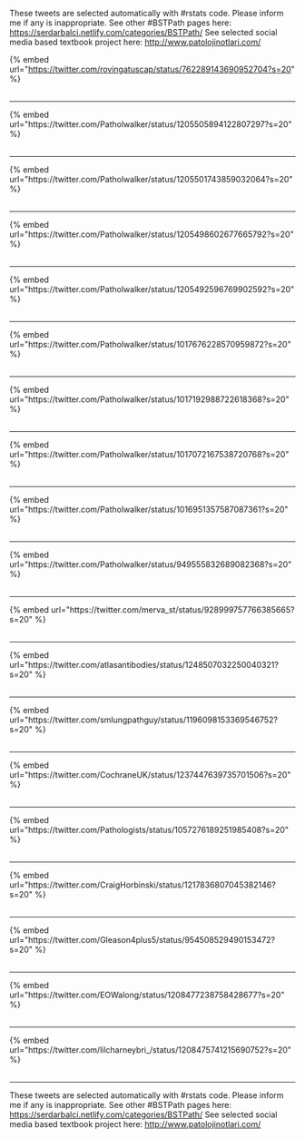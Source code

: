 

These tweets are selected automatically with #rstats code. Please inform me if any is inappropriate.
See other #BSTPath pages here: https://serdarbalci.netlify.com/categories/BSTPath/ 
See selected social media based textbook project here: http://www.patolojinotlari.com/

{% embed url="https://twitter.com/rovingatuscap/status/762289143690952704?s=20" %}<br>
<br>
<hr>
{% embed url="https://twitter.com/Patholwalker/status/1205505894122807297?s=20" %}<br>
<br>
<hr>
{% embed url="https://twitter.com/Patholwalker/status/1205501743859032064?s=20" %}<br>
<br>
<hr>
{% embed url="https://twitter.com/Patholwalker/status/1205498602677665792?s=20" %}<br>
<br>
<hr>
{% embed url="https://twitter.com/Patholwalker/status/1205492596769902592?s=20" %}<br>
<br>
<hr>
{% embed url="https://twitter.com/Patholwalker/status/1017676228570959872?s=20" %}<br>
<br>
<hr>
{% embed url="https://twitter.com/Patholwalker/status/1017192988722618368?s=20" %}<br>
<br>
<hr>
{% embed url="https://twitter.com/Patholwalker/status/1017072167538720768?s=20" %}<br>
<br>
<hr>
{% embed url="https://twitter.com/Patholwalker/status/1016951357587087361?s=20" %}<br>
<br>
<hr>
{% embed url="https://twitter.com/Patholwalker/status/949555832689082368?s=20" %}<br>
<br>
<hr>
{% embed url="https://twitter.com/merva_st/status/928999757766385665?s=20" %}<br>
<br>
<hr>
{% embed url="https://twitter.com/atlasantibodies/status/1248507032250040321?s=20" %}<br>
<br>
<hr>
{% embed url="https://twitter.com/smlungpathguy/status/1196098153369546752?s=20" %}<br>
<br>
<hr>
{% embed url="https://twitter.com/CochraneUK/status/1237447639735701506?s=20" %}<br>
<br>
<hr>
{% embed url="https://twitter.com/Pathologists/status/1057276189251985408?s=20" %}<br>
<br>
<hr>
{% embed url="https://twitter.com/CraigHorbinski/status/1217836807045382146?s=20" %}<br>
<br>
<hr>
{% embed url="https://twitter.com/Gleason4plus5/status/954508529490153472?s=20" %}<br>
<br>
<hr>
{% embed url="https://twitter.com/EOWalong/status/1208477238758428677?s=20" %}<br>
<br>
<hr>
{% embed url="https://twitter.com/lilcharneybri_/status/1208475741215690752?s=20" %}<br>
<br>
<hr>


These tweets are selected automatically with #rstats code. Please inform me if any is inappropriate.
See other #BSTPath pages here: https://serdarbalci.netlify.com/categories/BSTPath/ 
See selected social media based textbook project here: http://www.patolojinotlari.com/
